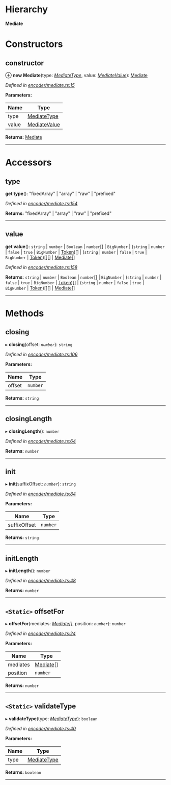 

# Hierarchy

**Mediate**

# Constructors

<a id="constructor"></a>

##  constructor

⊕ **new Mediate**(type: *[MediateType](../modules/_types_.md#mediatetype)*, value: *[MediateValue](../modules/_encoder_mediate_.md#mediatevalue)*): [Mediate](_encoder_mediate_.mediate.md)

*Defined in [encoder/mediate.ts:15](https://github.com/paritytech/js-libs/blob/a0ca184/packages/abi/src/encoder/mediate.ts#L15)*

**Parameters:**

| Name | Type |
| ------ | ------ |
| type | [MediateType](../modules/_types_.md#mediatetype) |
| value | [MediateValue](../modules/_encoder_mediate_.md#mediatevalue) |

**Returns:** [Mediate](_encoder_mediate_.mediate.md)

___

# Accessors

<a id="type"></a>

##  type

**get type**(): "fixedArray" \| "array" \| "raw" \| "prefixed"

*Defined in [encoder/mediate.ts:154](https://github.com/paritytech/js-libs/blob/a0ca184/packages/abi/src/encoder/mediate.ts#L154)*

**Returns:** "fixedArray" \| "array" \| "raw" \| "prefixed"

___
<a id="value"></a>

##  value

**get value**(): `string` \| `number` \| `Boolean` \| `number`[] \| `BigNumber` \| (`string` \| `number` \| `false` \| `true` \| `BigNumber` \| [Token](_token_token_.token.md))[] \| (`string` \| `number` \| `false` \| `true` \| `BigNumber` \| [Token](_token_token_.token.md))[][] \| [Mediate](_encoder_mediate_.mediate.md)[]

*Defined in [encoder/mediate.ts:158](https://github.com/paritytech/js-libs/blob/a0ca184/packages/abi/src/encoder/mediate.ts#L158)*

**Returns:** `string` \| `number` \| `Boolean` \| `number`[] \| `BigNumber` \| (`string` \| `number` \| `false` \| `true` \| `BigNumber` \| [Token](_token_token_.token.md))[] \| (`string` \| `number` \| `false` \| `true` \| `BigNumber` \| [Token](_token_token_.token.md))[][] \| [Mediate](_encoder_mediate_.mediate.md)[]

___

# Methods

<a id="closing"></a>

##  closing

▸ **closing**(offset: *`number`*): `string`

*Defined in [encoder/mediate.ts:106](https://github.com/paritytech/js-libs/blob/a0ca184/packages/abi/src/encoder/mediate.ts#L106)*

**Parameters:**

| Name | Type |
| ------ | ------ |
| offset | `number` |

**Returns:** `string`

___
<a id="closinglength"></a>

##  closingLength

▸ **closingLength**(): `number`

*Defined in [encoder/mediate.ts:64](https://github.com/paritytech/js-libs/blob/a0ca184/packages/abi/src/encoder/mediate.ts#L64)*

**Returns:** `number`

___
<a id="init"></a>

##  init

▸ **init**(suffixOffset: *`number`*): `string`

*Defined in [encoder/mediate.ts:84](https://github.com/paritytech/js-libs/blob/a0ca184/packages/abi/src/encoder/mediate.ts#L84)*

**Parameters:**

| Name | Type |
| ------ | ------ |
| suffixOffset | `number` |

**Returns:** `string`

___
<a id="initlength"></a>

##  initLength

▸ **initLength**(): `number`

*Defined in [encoder/mediate.ts:48](https://github.com/paritytech/js-libs/blob/a0ca184/packages/abi/src/encoder/mediate.ts#L48)*

**Returns:** `number`

___
<a id="offsetfor"></a>

## `<Static>` offsetFor

▸ **offsetFor**(mediates: *[Mediate](_encoder_mediate_.mediate.md)[]*, position: *`number`*): `number`

*Defined in [encoder/mediate.ts:24](https://github.com/paritytech/js-libs/blob/a0ca184/packages/abi/src/encoder/mediate.ts#L24)*

**Parameters:**

| Name | Type |
| ------ | ------ |
| mediates | [Mediate](_encoder_mediate_.mediate.md)[] |
| position | `number` |

**Returns:** `number`

___
<a id="validatetype"></a>

## `<Static>` validateType

▸ **validateType**(type: *[MediateType](../modules/_types_.md#mediatetype)*): `boolean`

*Defined in [encoder/mediate.ts:40](https://github.com/paritytech/js-libs/blob/a0ca184/packages/abi/src/encoder/mediate.ts#L40)*

**Parameters:**

| Name | Type |
| ------ | ------ |
| type | [MediateType](../modules/_types_.md#mediatetype) |

**Returns:** `boolean`

___

